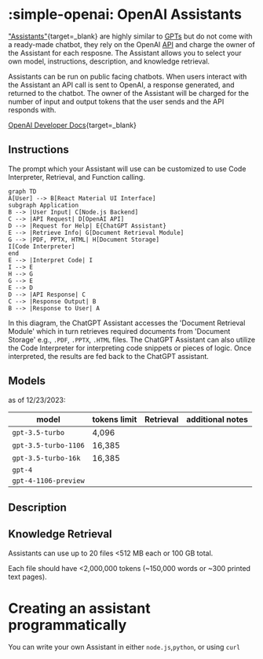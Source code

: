 # :simple-openai: OpenAI Assistants

["Assistants"](https://platform.openai.com/docs/assistants/how-it-works){target=_blank} are highly similar to [GPTs](openai_gpts.md) but do not come with a ready-made chatbot, they rely on the OpenAI [API](openai_api.md) and charge the owner of the Assistant for each resposne. The Assistant allows you to select your own model, instructions, description, and knowledge retrieval. 

Assistants can be run on public facing chatbots. When users interact with the Assistant an API call is sent to OpenAI, a response generated, and returned to the chatbot. The owner of the Assistant will be charged for the number of input and output tokens that the user sends and the API responds with.

[OpenAI Developer Docs](https://platform.openai.com/docs/overview){target=_blank}

## Instructions

The prompt which your Assistant will use can be customized to use Code Interpreter, Retrieval, and Function calling. 

```mermaid
graph TD
A[User] --> B[React Material UI Interface]
subgraph Application
B --> |User Input| C[Node.js Backend]
C --> |API Request| D[OpenAI API]
D --> |Request for Help| E{ChatGPT Assistant}
E --> |Retrieve Info| G[Document Retrieval Module]
G --> |PDF, PPTX, HTML| H[Document Storage]
I[Code Interpreter]
end
E --> |Interpret Code| I
I --> E
H --> G
G --> E
E --> D
D --> |API Response| C
C --> |Response Output| B
B --> |Response to User| A
```

In this diagram, the ChatGPT Assistant accesses the 'Document Retrieval Module' which in turn retrieves required documents from 'Document Storage' e.g., `.PDF`, `.PPTX`, `.HTML` files. The ChatGPT Assistant can also utilize the Code Interpreter for interpreting code snippets or pieces of logic. Once interpreted, the results are fed back to the ChatGPT assistant.


## Models

as of 12/23/2023:

| model | tokens limit | Retrieval | additional notes |
|-------|--------------|-----------|------------------|
| `gpt-3.5-turbo` | 4,096 
| `gpt-3.5-turbo-1106` | 16,385
| `gpt-3.5-turbo-16k` | 16,385
| `gpt-4` |
| `gpt-4-1106-preview` |

## Description

## Knowledge Retrieval 

Assistants can use up to 20 files <512 MB each or 100 GB total. 

Each file should have <2,000,000 tokens (~150,000 words or ~300 printed text pages). 

# Creating an assistant programmatically

You can write your own Assistant in either `node.js`,`python`, or using `curl`